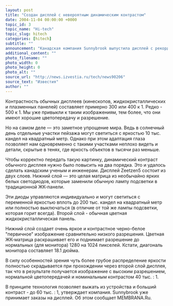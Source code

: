 ```yaml
---
layout: post
title: "Создан дисплей с невероятным динамическим контрастом"
date: 2004-11-04 00:00:00 +0000
topic_id: 3
topic_name: "Hi-tech"
topic_slug: hitech
categories: [hitech]
subtitle: ""
announcement: "Канадская компания Sunnybrook выпустила дисплей с рекордным динамическим контрастом - 40 тыс. : 1. Новое устройство, разработанное при содействии университета Британской Колумбии (University of British Columbia), значительно приближает изображение на экране к реальной картине, которую может видеть человек."
additional_content: ""
photo_filename: ""
photo_width: 0
photo_height: 0
photo_alt: ""
source_url: "http://news.izvestia.ru/tech/news90206"
source_text: "Известия"
author: ""
---
```

Контрастность обычных дисплеев (кинескопов, жидкокристаллических и плазменных панелей) составляет примерно 300 или 400 к 1. Редко - 500 к 1. Мы уже привыкли к таким изображениям, тем более, что они имеют хорошие цветопередачу и разрешение.

Но на самом деле &mdash; это заметное упрощение мира. Ведь в солнечный день отдельные участки пейзажа могут светиться с яркостью 10 тыс. кандел на квадратный метр. Однако при этом адаптация глаза позволяет нам одновременно с такими участками неплохо видеть и детали, скрытые в тенях, где яркость объектов в тысячи раз меньше.

Чтобы корректно передать такую картинку, динамический контраст обычного дисплея нужно было повысить на два порядка. Это и удалось сделать канадским ученым и инженерам. Дисплей Zeetzen5 состоит из двух слоев. Нижний слой &mdash; это целая матрица из необычайно ярких белых светодиодов, которые заменили обычную лампу подсветки в традиционной ЖК-панели.

Эти диоды управляются индивидуально и могут светиться с переменной яркостью вплоть до 200 тыс. кандел на квадратный метр или полностью выключаться (в отличие от той же лампы подсветки, которая горит всегда). Второй слой - обычная цветная жидкокристаллическая панель.

Нижний слой создает очень яркое и контрастное черно-белое "первичное" изображение сравнительно низкого разрешения. Цветная ЖК-матрица раскрашивает его и поднимает разрешение до нормальных (для монитора) 1280 на 1024 пикселей. Кстати, диагональ монитора составляет 18.1 дюйма.

В силу особенностей зрения чуть более грубое распределение яркости полностью скрадывается при прохождении через второй слой дисплея, так что в результате получается изображение с высоким разрешением, нормальной цветопередачей и номинальным контрастом 40 тыс. : 1.

В принципе технология позволяет выжать из устройства и больший контраст - до 60 тыс. : 1, утверждает компания. Sunnybrook уже принимает заказы на дисплей. Об этом сообщает MEMBRANA.Ru.

